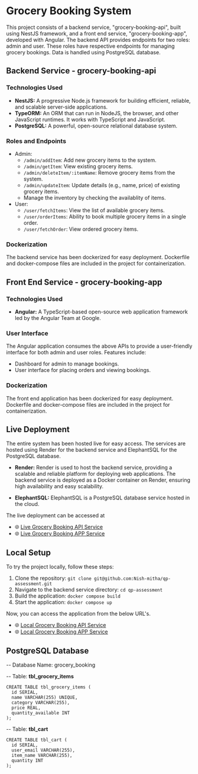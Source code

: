 # Grocery Booking System

This project consists of a backend service, "grocery-booking-api", built using NestJS framework, and a front end service, "grocery-booking-app", developed with Angular. The backend API provides endpoints for two roles: admin and user. These roles have respective endpoints for managing grocery bookings. Data is handled using PostgreSQL database.

## Backend Service - grocery-booking-api

### Technologies Used
- **NestJS:** A progressive Node.js framework for building efficient, reliable, and scalable server-side applications.
- **TypeORM:** An ORM that can run in NodeJS, the browser, and other JavaScript runtimes. It works with TypeScript and JavaScript.
- **PostgreSQL:** A powerful, open-source relational database system.

### Roles and Endpoints
- Admin:
  - `/admin/addItem`: Add new grocery items to the system.
  - `/admin/getItem`: View existing grocery items.
  - `/admin/deleteItem/:itemName`: Remove grocery items from the system.
  - `/admin/updateItem`: Update details (e.g., name, price) of existing grocery items.
  - Manage the inventory by checking the availablity of items.
- User:
  - `/user/fetchItems`: View the list of available grocery items.
  - `/user/orderItems`: Ability to book multiple grocery items in a single order.
  - `/user/fetchOrder`: View ordered grocery items.

### Dockerization
The backend service has been dockerized for easy deployment. Dockerfile and docker-compose files are included in the project for containerization.

## Front End Service - grocery-booking-app

### Technologies Used
- **Angular:** A TypeScript-based open-source web application framework led by the Angular Team at Google.

### User Interface
The Angular application consumes the above APIs to provide a user-friendly interface for both admin and user roles. Features include:
- Dashboard for admin to manage bookings.
- User interface for placing orders and viewing bookings.

### Dockerization
The front end application has been dockerized for easy deployment. Dockerfile and docker-compose files are included in the project for containerization.

## Live Deployment
The entire system has been hosted live for easy access. The services are hosted using Render for the backend service and ElephantSQL for the PostgreSQL database.

- **Render:** Render is used to host the backend service, providing a scalable and reliable platform for deploying web applications. The backend service is deployed as a Docker container on Render, ensuring high availability and easy scalability.

- **ElephantSQL:** ElephantSQL is a PostgreSQL database service hosted in the cloud.

The live deployment can be accessed at <br>
- 🌐 [Live Grocery Booking API Service](https://grocery-booking-api.onrender.com/docs)  <br>
- 🌐 [Live Grocery Booking APP Service](https://grocery-booking-app.onrender.com/user)

## Local Setup
To try the project locally, follow these steps:

1. Clone the repository: `git clone git@github.com:Nish-mitha/qp-assessment.git`
2. Navigate to the backend service directory: `cd qp-assessment`
3. Build the application: `docker compose build`
4. Start the application: `docker compose up`

Now, you can access the application from the below  URL's. <br>
- 🌐 [Local Grocery Booking API Service](http://localhost:3000/docs)  <br>
- 🌐 [Local Grocery Booking APP Service](http://172.28.1.1:4200/)


PostgreSQL Database
-------------

-- Database Name: grocery_booking

-- Table: **tbl\_grocery\_items**

```
CREATE TABLE tbl_grocery_items (
  id SERIAL,
  name VARCHAR(255) UNIQUE,
  category VARCHAR(255),
  price REAL,
  quantity_available INT
);
```

-- Table: **tbl\_cart**

```
CREATE TABLE tbl_cart (
  id SERIAL,
  user_email VARCHAR(255),
  item_name VARCHAR(255),
  quantity INT
);
```
